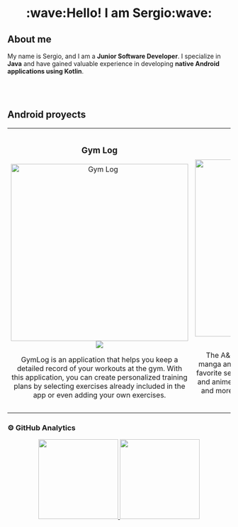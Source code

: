 <h1 align="center">:wave:Hello! I am Sergio:wave:</h1>

## About me
My name is Sergio, and I am a **Junior Software Developer**. I specialize in **Java** and have gained valuable experience in developing **native Android applications using Kotlin**.

</br>
</br>

## Android proyects
<table>
<tr>
<td width="50%">
<h3 align="center">Gym Log</h3>
<div align="center">
<a href="https://github.com/ReturDev/GymLog" target="_blank">
  <img src="https://i.postimg.cc/28f9qqfy/gym-log.jpg" width="400" alt="Gym Log">
</a>
  </br>
<a href="https://github.com/ReturDev/GymLog" target="_blank">
<img src="https://img.shields.io/badge/CODE-1b71fc?style=for-the-badge&logo=github&logoColor=white">
</a>
<p>GymLog is an application that helps you keep a detailed record of your workouts at the gym. With this application, you can create personalized training plans by selecting exercises already included in the app or even adding your own exercises.</p>
</div>                                                                                
</td>
<td width="50%">
<h3 align="center">A&MVault</h3>
<div align="center">                                       
<a href="https://github.com/ReturDev/AnimeMangaVault" target="_blank">
  <img src="https://i.postimg.cc/3R5wGMCg/in-progress.png" width="400" alt="Anime & Manga Vault">
</a>
</br>
<a href="https://github.com/ReturDev/AnimeMangaVault" target="_blank">
<img src="https://img.shields.io/badge/CODE-1b71fc?style=for-the-badge&logo=github&logoColor=white">
</a>
</p>The A&MVault app is a convenient tool for avid manga and anime enthusiasts to keep track of their favorite series. With this app, users can mark manga and anime titles as 'following,' 'watched,' 'pending,' and more, allowing them to organize their reading and viewing progress. </p>
</div>                                                             
</table> 

### ⚙️ GitHub Analytics
<div align="center">
  <a href="https://github.com/ReTuRDev">
  <img height="180em" src="https://github-readme-stats-eight-theta.vercel.app/api?username=ReTuRDev&show_icons=true&theme=algolia&include_all_commits=true&count_private=true"/>
  <img height="180em" src="https://github-readme-stats-eight-theta.vercel.app/api/top-langs/?username=ReTurDev&layout=compact&langs_count=8&theme=algolia"/>
</a>
</div>



